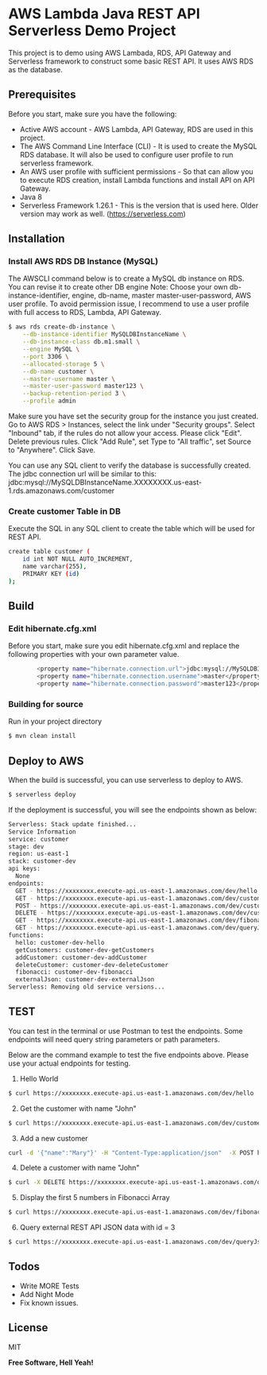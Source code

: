 # AWS Lambda Java REST API Serverless Demo Project 



This project is to demo using AWS Lambada, RDS, API Gateway and Serverless framework to construct some basic REST API. It uses AWS RDS as the database.

## Prerequisites
Before you start, make sure you have the following:
* Active AWS account - AWS Lambda, API Gateway, RDS are used in this project.
* The AWS Command Line Interface (CLI) - It is used to create the MySQL RDS database. It will also be used to configure user profile to run serverless framework.
* An AWS user profile with sufficient permissions - So that can allow you to execute RDS creation, install Lambda functions and install API on API Gateway.
* Java 8 
* Serverless Framework 1.26.1 - This is the version that is used here. Older version may work as well. (https://serverless.com)

## Installation

### Install AWS RDS DB Instance (MySQL)

The AWSCLI command below is to create a MySQL db instance on RDS. You can revise it to create other DB engine
Note: Choose your own db-instance-identifier, engine, db-name, master master-user-password, AWS user profile. To avoid permission issue, I recommend to use a user profile with full access to RDS, Lambda, API Gateway.

```sh
$ aws rds create-db-instance \
    --db-instance-identifier MySQLDBInstanceName \
    --db-instance-class db.m1.small \
    --engine MySQL \
    --port 3306 \
    --allocated-storage 5 \
    --db-name customer \
    --master-username master \
    --master-user-password master123 \
    --backup-retention-period 3 \
    --profile admin
```
Make sure you have set the security group for the instance you just created. Go to AWS RDS > Instances, select the link under "Security groups". Select "Inbound" tab, if the rules do not allow your access. Please click "Edit". Delete previous rules. Click "Add Rule", set Type to "All traffic", set Source to "Anywhere". Click Save.

You can use any SQL client to verify the database is successfully created. The jdbc connection url will be similar to this: jdbc:mysql://MySQLDBInstanceName.XXXXXXXX.us-east-1.rds.amazonaws.com/customer

### Create customer Table in DB
Execute the SQL in any SQL client to create the table which will be used for REST API.
```sh
create table customer (
    id int NOT NULL AUTO_INCREMENT,
    name varchar(255),  
    PRIMARY KEY (id)
);
```

## Build 
### Edit hibernate.cfg.xml
Before you start, make sure you edit hibernate.cfg.xml and replace the following properties with your own parameter value.
```sh
        <property name="hibernate.connection.url">jdbc:mysql://MySQLDBInstanceName.XXXXXXXXX.us-east-1.rds.amazonaws.com/customer</property>
		<property name="hibernate.connection.username">master</property>
		<property name="hibernate.connection.password">master123</property>
```
### Building for source
Run in your project directory
```sh
$ mvn clean install
```
## Deploy to AWS 
When the build is successful, you can use serverless to deploy to AWS.
```sh
$ serverless deploy
```
If the deployment is successful, you will see the endpoints shown as below:
``` sh
Serverless: Stack update finished...
Service Information
service: customer
stage: dev
region: us-east-1
stack: customer-dev
api keys:
  None
endpoints:
  GET - https://xxxxxxxx.execute-api.us-east-1.amazonaws.com/dev/hello
  GET - https://xxxxxxxx.execute-api.us-east-1.amazonaws.com/dev/customers/{name}
  POST - https://xxxxxxxx.execute-api.us-east-1.amazonaws.com/dev/customers
  DELETE - https://xxxxxxxx.execute-api.us-east-1.amazonaws.com/dev/customers/{name}
  GET - https://xxxxxxxx.execute-api.us-east-1.amazonaws.com/dev/fibonacci
  GET - https://xxxxxxxx.execute-api.us-east-1.amazonaws.com/dev/queryJson/{id}
functions:
  hello: customer-dev-hello
  getCustomers: customer-dev-getCustomers
  addCustomer: customer-dev-addCustomer
  deleteCustomer: customer-dev-deleteCustomer
  fibonacci: customer-dev-fibonacci
  externalJson: customer-dev-externalJson
Serverless: Removing old service versions...
```
## TEST
You can test in the terminal or use Postman to test the endpoints. Some endpoints will need query string parameters or path parameters.

Below are the command example to test the five endpoints above. Please use your actual endpoints for testing.

1.  Hello World
```sh
$ curl https://xxxxxxxx.execute-api.us-east-1.amazonaws.com/dev/hello
```
2. Get the customer with name "John" 
```sh
$ curl https://xxxxxxxx.execute-api.us-east-1.amazonaws.com/dev/customers/John
```
3. Add a new customer
```sh
curl -d '{"name":"Mary"}' -H "Content-Type:application/json"  -X POST https://xxxxxxxx.execute-api.us-east-1.amazonaws.com/dev/customers
```
4. Delete a customer with name "John"
```sh
$ curl -X DELETE https://xxxxxxxx.execute-api.us-east-1.amazonaws.com/dev/customers/John
```
5. Display the first 5 numbers in Fibonacci Array
```sh
$ curl https://xxxxxxxx.execute-api.us-east-1.amazonaws.com/dev/fibonacci?n=5
```
6. Query external REST API JSON data with id = 3
```sh
$ curl https://xxxxxxxx.execute-api.us-east-1.amazonaws.com/dev/queryJson/3
```
## Todos
 - Write MORE Tests
 - Add Night Mode
 - Fix known issues. 

License
----

MIT


**Free Software, Hell Yeah!**

[//]: # (These are reference links used in the body of this note and get stripped out when the markdown processor does its job. There is no need to format nicely because it shouldn't be seen. Thanks SO - http://stackoverflow.com/questions/4823468/store-comments-in-markdown-syntax)


   [dill]: <https://github.com/joemccann/dillinger>
   [git-repo-url]: <https://github.com/joemccann/dillinger.git>
   [john gruber]: <http://daringfireball.net>
   [df1]: <http://daringfireball.net/projects/markdown/>
   [markdown-it]: <https://github.com/markdown-it/markdown-it>
   [Ace Editor]: <http://ace.ajax.org>
   [node.js]: <http://nodejs.org>
   [Twitter Bootstrap]: <http://twitter.github.com/bootstrap/>
   [jQuery]: <http://jquery.com>
   [@tjholowaychuk]: <http://twitter.com/tjholowaychuk>
   [express]: <http://expressjs.com>
   [AngularJS]: <http://angularjs.org>
   [Gulp]: <http://gulpjs.com>

   [PlDb]: <https://github.com/joemccann/dillinger/tree/master/plugins/dropbox/README.md>
   [PlGh]: <https://github.com/joemccann/dillinger/tree/master/plugins/github/README.md>
   [PlGd]: <https://github.com/joemccann/dillinger/tree/master/plugins/googledrive/README.md>
   [PlOd]: <https://github.com/joemccann/dillinger/tree/master/plugins/onedrive/README.md>
   [PlMe]: <https://github.com/joemccann/dillinger/tree/master/plugins/medium/README.md>
   [PlGa]: <https://github.com/RahulHP/dillinger/blob/master/plugins/googleanalytics/README.md>
